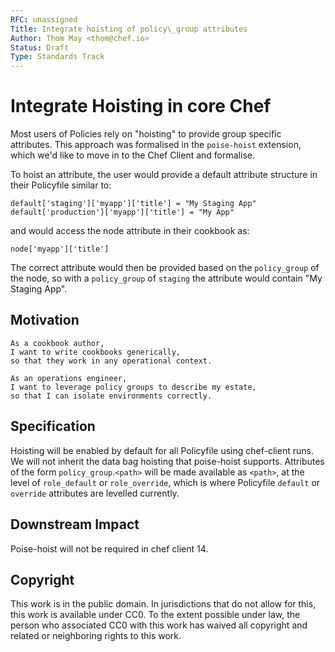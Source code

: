 ```yaml
---
RFC: unassigned
Title: Integrate hoisting of policy\_group attributes
Author: Thom May <thom@chef.io>
Status: Draft
Type: Standards Track
---
```


# Integrate Hoisting in core Chef

Most users of Policies rely on "hoisting" to provide group specific
attributes. This approach was formalised in the `poise-hoist` extension,
which we'd like to move in to the Chef Client and formalise.

To hoist an attribute, the user would provide a default attribute
structure in their Policyfile similar to:
```
default['staging']['myapp']['title'] = "My Staging App"
default['production']['myapp']['title'] = "My App"
```
and would access the node attribute in their cookbook as:
```
node['myapp']['title']
```
The correct attribute would then be provided based on the `policy_group`
of the node, so with a `policy_group` of `staging` the attribute would
contain "My Staging App".


## Motivation

    As a cookbook author,
    I want to write cookbooks generically,
    so that they work in any operational context.

    As an operations engineer,
    I want to leverage policy groups to describe my estate,
    so that I can isolate environments correctly.

## Specification

Hoisting will be enabled by default for all Policyfile using chef-client
runs. We will not inherit the data bag hoisting that poise-hoist
supports.
Attributes of the form `policy_group`.`<path>` will be made available as 
`<path>`, at the level of `role_default` or `role_override`, which is where
Policyfile `default` or `override` attributes are levelled currently.

## Downstream Impact

Poise-hoist will not be required in chef client 14.

## Copyright

This work is in the public domain. In jurisdictions that do not allow for this,
this work is available under CC0. To the extent possible under law, the person
who associated CC0 with this work has waived all copyright and related or
neighboring rights to this work.
